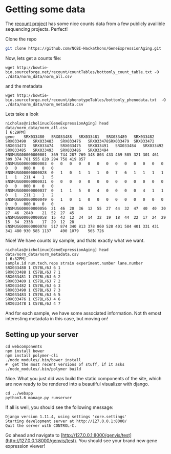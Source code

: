 # Getting some data
The [recount project](http://bowtie-bio.sourceforge.net/recount/) has some nice counts data from a few publicly availible sequencing projects. Perfect!

Clone the repo
```bash
git clone https://github.com/NCBI-Hackathons/GeneExpressionAging.git
```

Now, lets get a counts file:
```
wget http://bowtie-bio.sourceforge.net/recount/countTables/bottomly_count_table.txt -O ./data/norm_data/norm_all.csv
```
and the metadata
```
wget http://bowtie-bio.sourceforge.net/recount/phenotypeTables/bottomly_phenodata.txt  -O ./data/norm_data/norm_metadata.csv
```


Lets take a look
```
nicholas@nicholinux[GeneExpressionAging] head data/norm_data/norm_all.csv                                                               [ 6:29PM]
gene	SRX033480	SRX033488	SRX033481	SRX033489	SRX033482	SRX033490	SRX033483	SRX033476	SRX033478SRX033479	SRX033472	SRX033473	SRX033474	SRX033475	SRX033491	SRX033484	SRX033492	SRX033485	SRX033493	SRX033486	SRX033494
ENSMUSG00000000001	369	744	287	769	348	803	433	469	585	321	301	461	309	374	781	555	820	294	758	419	857
ENSMUSG00000000003	0	0	0	0	0	0	0	0	0	0	0	0	0	0	0	000	0	0	0
ENSMUSG00000000028	0	1	0	1	1	1	0	7	6	1	1	1	1	1	1	211	4	1	5
ENSMUSG00000000031	0	0	0	0	0	0	0	0	0	0	0	0	0	0	0	000	0	0	0
ENSMUSG00000000037	0	1	1	5	0	4	0	0	0	0	4	1	1	0	1	211	1	1	2
ENSMUSG00000000049	0	1	0	1	0	0	0	0	0	0	0	0	0	0	0	000	0	0	0
ENSMUSG00000000056	21	46	20	36	12	55	27	44	32	47	40	40	30	27	46	2840	21	52	27	45
ENSMUSG00000000058	15	43	12	34	14	32	19	18	44	22	17	24	29	15	34	2338	17	29	12	28
ENSMUSG00000000078	517	874	340	813	378	860	528	401	584	401	331	431	341	480	930	585	1137	490	1079	565	726
```

Nice!  We have counts by sample, and thats exactly what we want.

```
nicholas@nicholinux[GeneExpressionAging] head data/norm_data/norm_metadata.csv                                                          [ 6:32PM]
sample.id num.tech.reps strain experiment.number lane.number
SRX033480 1 C57BL/6J 6 1
SRX033488 1 C57BL/6J 7 1
SRX033481 1 C57BL/6J 6 2
SRX033489 1 C57BL/6J 7 2
SRX033482 1 C57BL/6J 6 3
SRX033490 1 C57BL/6J 7 3
SRX033483 1 C57BL/6J 6 5
SRX033476 1 C57BL/6J 4 6
SRX033478 1 C57BL/6J 4 7
```
And for each sample, we have some associated information.  Not th emost interesting metadata in this case, but moving on!

## Setting up your server
```
cd webcomponents
npm install bower
npm install polymer-cli
./node_modules/.bin/bower install
#  get the most recent versions of stuff, if it asks
./node_modules/.bin/polymer build
```

Nice.  What you just did was build the static components of the site, which are now ready to be rendered into a beautiful visualizer with django.


```
cd ../webapp
python3.6 manage.py runserver
```

If all is well, you should see the following message:

```
Django version 1.11.4, using settings 'core.settings'
Starting development server at http://127.0.0.1:8000/
Quit the server with CONTROL-C.
```

Go ahead and navigate to [http://127.0.0.1:8000/genvis/test](http://127.0.0.1:8000/genvis/test).  You should see your brand new gene expression viewer!
